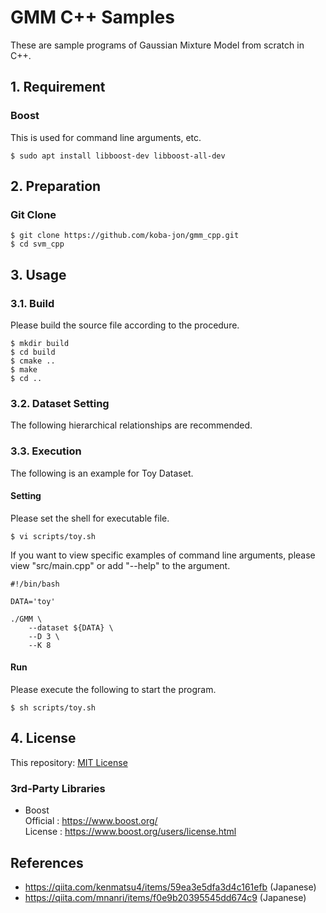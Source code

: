 # GMM C++ Samples
These are sample programs of Gaussian Mixture Model from scratch in C++.

## 1. Requirement

### Boost

This is used for command line arguments, etc. <br>
~~~
$ sudo apt install libboost-dev libboost-all-dev
~~~

## 2. Preparation

### Git Clone
~~~
$ git clone https://github.com/koba-jon/gmm_cpp.git
$ cd svm_cpp
~~~

## 3. Usage

### 3.1. Build
Please build the source file according to the procedure.
~~~
$ mkdir build
$ cd build
$ cmake ..
$ make
$ cd ..
~~~

### 3.2. Dataset Setting

The following hierarchical relationships are recommended.


### 3.3. Execution

The following is an example for Toy Dataset.

#### Setting
Please set the shell for executable file.
~~~
$ vi scripts/toy.sh
~~~
If you want to view specific examples of command line arguments, please view "src/main.cpp" or add "--help" to the argument.
~~~
#!/bin/bash

DATA='toy'

./GMM \
    --dataset ${DATA} \
    --D 3 \
    --K 8
~~~

#### Run
Please execute the following to start the program.
~~~
$ sh scripts/toy.sh
~~~


## 4. License

This repository: [MIT License](LICENSE)

### 3rd-Party Libraries
- Boost <br>
Official : https://www.boost.org/ <br>
License : https://www.boost.org/users/license.html <br>

## References
- https://qiita.com/kenmatsu4/items/59ea3e5dfa3d4c161efb (Japanese)
- https://qiita.com/mnanri/items/f0e9b20395545dd674c9 (Japanese)
